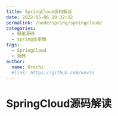 ```yaml
---
title: SpringCloud源码解读
date: 2022-05-06 10:32:32
permalink: /node/spring/springcloud/
categories:
  - 框架源码
  - spring全家桶
tags:
  - SpringCloud
  - 源码
author: 
  name: Orochi
  #link: https://github.com/kevin
---
```

# SpringCloud源码解读
